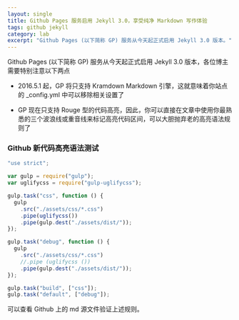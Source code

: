 ```yaml
---
layout: single
title: Github Pages 服务启用 Jekyll 3.0，享受纯净 Markdown 写作体验
tags: github jekyll
category: lab
excerpt: "Github Pages (以下简称 GP) 服务从今天起正式启用 Jekyll 3.0 版本。"
---
```


Github Pages (以下简称 GP) 服务从今天起正式启用 Jekyll 3.0 版本，各位博主需要特别注意以下两点

<!-- more -->

- 2016.5.1 起，GP 将只支持 Kramdown Markdown 引擎，这就意味着你站点的 \_config.yml 中可以移除相关设置了

- GP 现在只支持 Rouge 型的代码高亮，因此，你可以直接在文章中使用你最熟悉的三个波浪线或重音线来标记高亮代码区间，可以大胆抛弃老的高亮语法规则了

### Github 新代码高亮语法测试

```javascript
"use strict";

var gulp = require("gulp");
var uglifycss = require("gulp-uglifycss");

gulp.task("css", function () {
  gulp
    .src("./assets/css/*.css")
    .pipe(uglifycss())
    .pipe(gulp.dest("./assets/dist/"));
});

gulp.task("debug", function () {
  gulp
    .src("./assets/css/*.css")
    //.pipe (uglifycss ())
    .pipe(gulp.dest("./assets/dist/"));
});

gulp.task("build", ["css"]);
gulp.task("default", ["debug"]);
```

可以查看 Github 上的 md 源文件验证上述规则。
